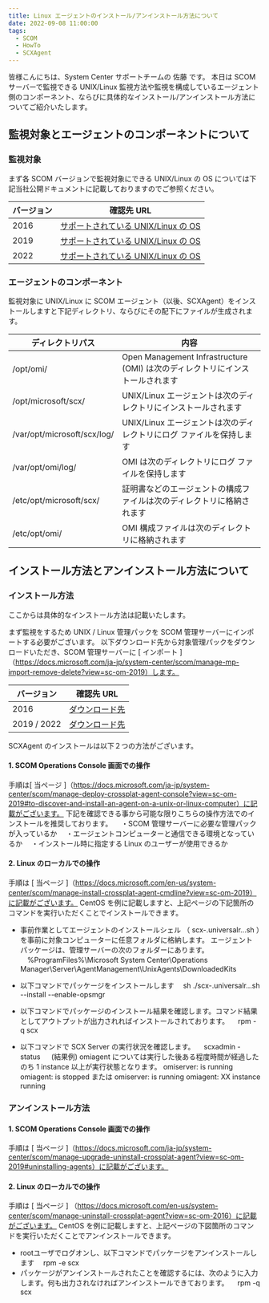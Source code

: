 ```yaml
---
title: Linux エージェントのインストール/アンインストール方法について
date: 2022-09-08 11:00:00
tags:
  - SCOM
  - HowTo
  - SCXAgent
---
```


<!-- more -->
皆様こんにちは、System Center サポートチームの 佐藤 です。
本日は SCOM サーバーで監視できる UNIX/Linux 監視方法や監視を構成しているエージェント側のコンポーネント、ならびに具体的なインストール/アンインストール方法についてご紹介いたします。

## 監視対象とエージェントのコンポーネントについて

### 監視対象

まず各 SCOM バージョンで監視対象にできる UNIX/Linux の OS については下記当社公開ドキュメントに記載しておりますのでご参照ください。

|バージョン|確認先 URL|
|------------|------------|
| 2016 | [サポートされている UNIX/Linux の OS ](https://docs.microsoft.com/ja-jp/system-center/scom/plan-supported-crossplat-os?view=sc-om-2016) |
| 2019 | [サポートされている UNIX/Linux の OS ](https://docs.microsoft.com/ja-jp/system-center/scom/plan-supported-crossplat-os?view=sc-om-2019) |
| 2022 | [サポートされている UNIX/Linux の OS ](https://docs.microsoft.com/ja-jp/system-center/scom/plan-supported-crossplat-os?view=sc-om-2022) |

### エージェントのコンポーネント

監視対象に UNIX/Linux に SCOM エージェント（以後、SCXAgent）をインストールしますと下記ディレクトリ、ならびにその配下にファイルが生成されます。

|ディレクトリパス|内容|
|------------|------------|
| /opt/omi/ | Open Management Infrastructure (OMI) は次のディレクトリにインストールされます |
| /opt/microsoft/scx/| UNIX/Linux エージェントは次のディレクトリにインストールされます |
| /var/opt/microsoft/scx/log/ | UNIX/Linux エージェントは次のディレクトリにログ ファイルを保持します |
| /var/opt/omi/log/ | OMI は次のディレクトリにログ ファイルを保持します |
| /etc/opt/microsoft/scx/ | 証明書などのエージェントの構成ファイルは次のディレクトリに格納されます |
| /etc/opt/omi/ | OMI 構成ファイルは次のディレクトリに格納されます |


## インストール方法とアンインストール方法について

### インストール方法

ここからは具体的なインストール方法は記載いたします。

まず監視をするため UNIX / Linux 管理パックを SCOM 管理サーバーにインポートする必要がございます。
以下ダウンロード先から対象管理パックをダウンロードいただき、SCOM 管理サーバーに [ インポート ]（https://docs.microsoft.com/ja-jp/system-center/scom/manage-mp-import-remove-delete?view=sc-om-2019）します。

|バージョン|確認先 URL|
|------------|------------|
| 2016 | [ ダウンロード先 ](https://www.microsoft.com/en-us/download/details.aspx?id=29696) |
| 2019 / 2022 | [ ダウンロード先 ](https://www.microsoft.com/en-us/download/details.aspx?id=58208) |


SCXAgent のインストールは以下２つの方法がございます。
#### 1. SCOM Operations Console 画面での操作
手順は[ 当ページ ]（https://docs.microsoft.com/ja-jp/system-center/scom/manage-deploy-crossplat-agent-console?view=sc-om-2019#to-discover-and-install-an-agent-on-a-unix-or-linux-computer）に記載がございます。
下記を確認できる事から可能な限りこちらの操作方法でのインストールを推奨しております。
　・SCOM 管理サーバーに必要な管理パックが入っているか
　・エージェントコンピューターと通信できる環境となっているか
　・インストール時に指定する Linux のユーザーが使用できるか

 
#### 2. Linux のローカルでの操作
手順は [ 当ページ ]（https://docs.microsoft.com/en-us/system-center/scom/manage-install-crossplat-agent-cmdline?view=sc-om-2019）に記載がございます。
CentOS を例に記載しますと、上記ページの下記箇所のコマンドを実行いただくことでインストールできます。
- 事前作業としてエージェントのインストールシェル （ scx-<version>.universalr.<version>.<arch>.sh ）を事前に対象コンピューターに任意フォルダに格納します。
   エージェント パッケージは、管理サーバーの次のフォルダーにあります。
　%ProgramFiles%\Microsoft System Center\Operations Manager\Server\AgentManagement\UnixAgents\DownloadedKits

- 以下コマンドでパッケージをインストールします
　sh ./scx-<version>.universalr.<version>.<arch>.sh --install --enable-opsmgr
- 以下コマンドでパッケージのインストール結果を確認します。コマンド結果としてアウトプットが出力されればインストールされております。
　rpm -q scx
- 以下コマンドで SCX Server の実行状況を確認します。
　scxadmin -status
　
(結果例) omiagent については実行した後ある程度時間が経過したのち 1 instance 以上が実行状態となります。
omiserver: is running
omiagent: is stopped
または
omiserver: is running
omiagent: XX instance running

### アンインストール方法

#### 1. SCOM Operations Console 画面での操作
手順は [ 当ページ ]（https://docs.microsoft.com/ja-jp/system-center/scom/manage-upgrade-uninstall-crossplat-agent?view=sc-om-2019#uninstalling-agents）に記載がございます。


#### 2. Linux のローカルでの操作
手順は [ 当ページ ] （https://docs.microsoft.com/en-us/system-center/scom/manage-uninstall-crossplat-agent?view=sc-om-2016）に記載がございます。
CentOS を例に記載しますと、上記ページの下図箇所のコマンドを実行いただくことでアンインストールできます。
- rootユーザでログオンし、以下コマンドでパッケージをアンインストールします
　rpm -e scx
- パッケージがアンインストールされたことを確認するには、次のように入力します。何も出力されなければアンインストールできております。
　rpm -q scx
